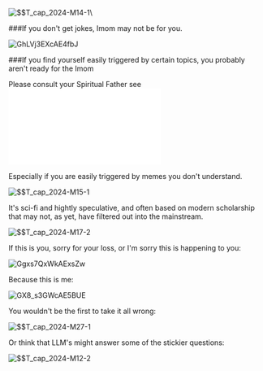   ![$$T_cap_2024-M14-1](https://github.com/user-attachments/assets/c276609a-a4fa-48d0-8922-1651d774afce)\


###If you don't get jokes, Imom may not be for you.

  
  
  ![GhLVj3EXcAE4fbJ](https://github.com/user-attachments/assets/30a183a8-51a9-4c90-97bb-6e1e0ae4ebae)

  
###If you find yourself easily triggered by certain topics, you probably aren't ready for the Imom

Please consult your Spiritual Father see ![DISCLAIMER](frontpieces/README.md)

Especially if you are easily triggered by memes you don't understand.

![$$T_cap_2024-M15-1](https://github.com/user-attachments/assets/c2122f23-4ada-4aeb-825e-919e39be6668)

It's sci-fi and hightly speculative, and often based on modern scholarship that may not, as yet, have filtered out into the mainstream.

![$$T_cap_2024-M17-2](https://github.com/user-attachments/assets/c33e8d9c-b9a3-46ba-8f11-e685752b11c0)

If this is you, sorry for your loss, or I'm sorry this is happening to you:

![Ggxs7QxWkAExsZw](https://github.com/user-attachments/assets/f4cdca54-a156-499e-834d-578bbd7de741)

Because this is me:

![GX8_s3GWcAE5BUE](https://github.com/user-attachments/assets/f1cd6c0c-75dc-4327-ab61-c0b18cf846f3)

You wouldn't be the first to take it all wrong:

![$$T_cap_2024-M27-1](https://github.com/user-attachments/assets/78e29c98-aa25-4b60-8f9e-34d3a497763d)

Or think that LLM's might answer some of the stickier questions:

![$$T_cap_2024-M12-2](https://github.com/user-attachments/assets/7a31ba8f-dcc9-4783-b18a-5a4829a53f23)


